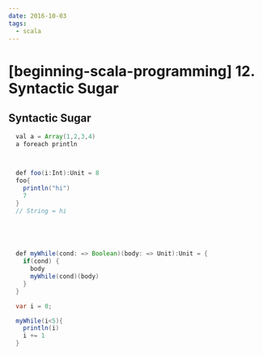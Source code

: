 ```yaml
---
date: 2016-10-03
tags: 
  - scala
---
```


# [beginning-scala-programming] 12. Syntactic Sugar

## Syntactic Sugar

```java
  val a = Array(1,2,3,4)
  a foreach println



  def foo(i:Int):Unit = 8
  foo{
    println("hi")
    7
  }
  // String = hi





  def myWhile(cond: => Boolean)(body: => Unit):Unit = {
    if(cond) {
      body
      myWhile(cond)(body)
    }
  }

  var i = 0;

  myWhile(i<5){
    println(i)
    i += 1
  }

```
